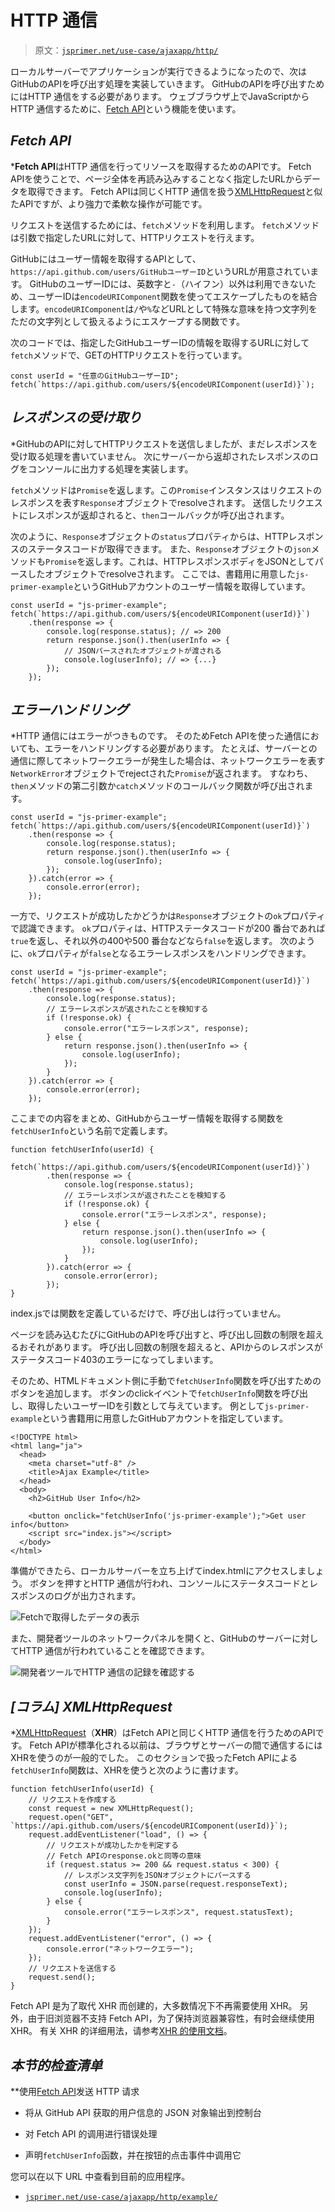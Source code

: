# HTTP 通信

> 原文：[`jsprimer.net/use-case/ajaxapp/http/`](https://jsprimer.net/use-case/ajaxapp/http/)

ローカルサーバーでアプリケーションが実行できるようになったので、次はGitHubのAPIを呼び出す処理を実装していきます。 GitHubのAPIを呼び出すためにはHTTP 通信をする必要があります。 ウェブブラウザ上でJavaScriptからHTTP 通信するために、[Fetch API](https://developer.mozilla.org/ja/docs/Web/API/Fetch_API)という機能を使います。

## *Fetch API*

***Fetch API**はHTTP 通信を行ってリソースを取得するためのAPIです。 Fetch APIを使うことで、ページ全体を再読み込みすることなく指定したURLからデータを取得できます。 Fetch APIは同じくHTTP 通信を扱う[XMLHttpRequest](https://developer.mozilla.org/ja/docs/Web/API/XMLHttpRequest)と似たAPIですが、より強力で柔軟な操作が可能です。

リクエストを送信するためには、`fetch`メソッドを利用します。 `fetch`メソッドは引数で指定したURLに対して、HTTPリクエストを行えます。

GitHubにはユーザー情報を取得するAPIとして、`https://api.github.com/users/GitHubユーザーID`というURLが用意されています。 GitHubのユーザーIDには、英数字と`-`（ハイフン）以外は利用できないため、ユーザーIDは`encodeURIComponent`関数を使ってエスケープしたものを結合します。`encodeURIComponent`は`/`や`%`などURLとして特殊な意味を持つ文字列をただの文字列として扱えるようにエスケープする関数です。

次のコードでは、指定したGitHubユーザーIDの情報を取得するURLに対して`fetch`メソッドで、GETのHTTPリクエストを行っています。

```
const userId = "任意のGitHubユーザーID";
fetch(`https://api.github.com/users/${encodeURIComponent(userId)}`); 
```

## *レスポンスの受け取り*

*GitHubのAPIに対してHTTPリクエストを送信しましたが、まだレスポンスを受け取る処理を書いていません。 次にサーバーから返却されたレスポンスのログをコンソールに出力する処理を実装します。

`fetch`メソッドは`Promise`を返します。この`Promise`インスタンスはリクエストのレスポンスを表す`Response`オブジェクトでresolveされます。 送信したリクエストにレスポンスが返却されると、`then`コールバックが呼び出されます。

次のように、`Response`オブジェクトの`status`プロパティからは、HTTPレスポンスのステータスコードが取得できます。 また、`Response`オブジェクトの`json`メソッドも`Promise`を返します。これは、HTTPレスポンスボディをJSONとしてパースしたオブジェクトでresolveされます。 ここでは、書籍用に用意した`js-primer-example`というGitHubアカウントのユーザー情報を取得しています。

```
const userId = "js-primer-example";
fetch(`https://api.github.com/users/${encodeURIComponent(userId)}`)
    .then(response => {
        console.log(response.status); // => 200
        return response.json().then(userInfo => {
            // JSONパースされたオブジェクトが渡される
            console.log(userInfo); // => {...}
        });
    }); 
```

## *エラーハンドリング*

*HTTP 通信にはエラーがつきものです。 そのためFetch APIを使った通信においても、エラーをハンドリングする必要があります。 たとえば、サーバーとの通信に際してネットワークエラーが発生した場合は、ネットワークエラーを表す`NetworkError`オブジェクトでrejectされた`Promise`が返されます。 すなわち、`then`メソッドの第二引数か`catch`メソッドのコールバック関数が呼び出されます。

```
const userId = "js-primer-example";
fetch(`https://api.github.com/users/${encodeURIComponent(userId)}`)
    .then(response => {
        console.log(response.status);
        return response.json().then(userInfo => {
            console.log(userInfo);
        });
    }).catch(error => {
        console.error(error);
    }); 
```

一方で、リクエストが成功したかどうかは`Response`オブジェクトの`ok`プロパティで認識できます。 `ok`プロパティは、HTTPステータスコードが200 番台であれば`true`を返し、それ以外の400や500 番台などなら`false`を返します。 次のように、`ok`プロパティが`false`となるエラーレスポンスをハンドリングできます。

```
const userId = "js-primer-example";
fetch(`https://api.github.com/users/${encodeURIComponent(userId)}`)
    .then(response => {
        console.log(response.status); 
        // エラーレスポンスが返されたことを検知する
        if (!response.ok) {
            console.error("エラーレスポンス", response);
        } else {
            return response.json().then(userInfo => {
                console.log(userInfo);
            });
        }
    }).catch(error => {
        console.error(error);
    }); 
```

ここまでの内容をまとめ、GitHubからユーザー情報を取得する関数を`fetchUserInfo`という名前で定義します。

```
function fetchUserInfo(userId) {
    fetch(`https://api.github.com/users/${encodeURIComponent(userId)}`)
        .then(response => {
            console.log(response.status);
            // エラーレスポンスが返されたことを検知する
            if (!response.ok) {
                console.error("エラーレスポンス", response);
            } else {
                return response.json().then(userInfo => {
                    console.log(userInfo);
                });
            }
        }).catch(error => {
            console.error(error);
        });
} 
```

index.jsでは関数を定義しているだけで、呼び出しは行っていません。

ページを読み込むたびにGitHubのAPIを呼び出すと、呼び出し回数の制限を超えるおそれがあります。 呼び出し回数の制限を超えると、APIからのレスポンスがステータスコード403のエラーになってしまいます。

そのため、HTMLドキュメント側に手動で`fetchUserInfo`関数を呼び出すためのボタンを追加します。 ボタンのclickイベントで`fetchUserInfo`関数を呼び出し、取得したいユーザーIDを引数として与えています。 例として`js-primer-example`という書籍用に用意したGitHubアカウントを指定しています。

```
<!DOCTYPE html>
<html lang="ja">
  <head>
    <meta charset="utf-8" />
    <title>Ajax Example</title>
  </head>
  <body>
    <h2>GitHub User Info</h2>

    <button onclick="fetchUserInfo('js-primer-example');">Get user info</button>
    <script src="index.js"></script>
  </body>
</html> 
```

準備ができたら、ローカルサーバーを立ち上げてindex.htmlにアクセスしましょう。 ボタンを押すとHTTP 通信が行われ、コンソールにステータスコードとレスポンスのログが出力されます。

![Fetchで取得したデータの表示](img/abc872124a3f79edde61bd3a1a5801ae.png)

また、開発者ツールのネットワークパネルを開くと、GitHubのサーバーに対してHTTP 通信が行われていることを確認できます。

![開発者ツールでHTTP 通信の記録を確認する](img/b10d033108210bd45e985650a174f69d.png)

## *[コラム] XMLHttpRequest*

*[XMLHttpRequest](https://developer.mozilla.org/ja/docs/Web/API/XMLHttpRequest)（**XHR**）はFetch APIと同じくHTTP 通信を行うためのAPIです。 Fetch APIが標準化される以前は、ブラウザとサーバーの間で通信するにはXHRを使うのが一般的でした。 このセクションで扱ったFetch APIによる`fetchUserInfo`関数は、XHRを使うと次のように書けます。

```
function fetchUserInfo(userId) {
    // リクエストを作成する
    const request = new XMLHttpRequest();
    request.open("GET", `https://api.github.com/users/${encodeURIComponent(userId)}`);
    request.addEventListener("load", () => {
        // リクエストが成功したかを判定する
        // Fetch APIのresponse.okと同等の意味
        if (request.status >= 200 && request.status < 300) {
            // レスポンス文字列をJSONオブジェクトにパースする
            const userInfo = JSON.parse(request.responseText);
            console.log(userInfo);
        } else {
            console.error("エラーレスポンス", request.statusText);
        }
    });
    request.addEventListener("error", () => {
        console.error("ネットワークエラー");
    });
    // リクエストを送信する
    request.send();
} 
```

Fetch API 是为了取代 XHR 而创建的，大多数情况下不再需要使用 XHR。 另外，由于旧浏览器不支持 Fetch API，为了保持浏览器兼容性，有时会继续使用 XHR。 有关 XHR 的详细用法，请参考[XHR 的使用文档](https://developer.mozilla.org/ja/docs/Web/API/XMLHttpRequest/Using_XMLHttpRequest)。

## *本节的检查清单*

**使用[Fetch API](https://developer.mozilla.org/ja/docs/Web/API/Fetch_API)发送 HTTP 请求

+   将从 GitHub API 获取的用户信息的 JSON 对象输出到控制台

+   对 Fetch API 的调用进行错误处理

+   声明`fetchUserInfo`函数，并在按钮的点击事件中调用它

您可以在以下 URL 中查看到目前的应用程序。

+   [`jsprimer.net/use-case/ajaxapp/http/example/`](https://jsprimer.net/use-case/ajaxapp/http/example/)
